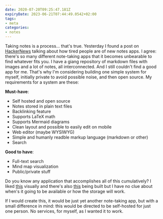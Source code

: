 ```yaml
---
date: 2020-07-20T09:25:47.181Z
expiryDate: 2023-06-21T07:44:49.0542+02:00
tags:
- meta
categories:
- notes
---
```


Taking notes is a process... that's true. Yesterday I found a post on [HackerNews](https://news.ycombinator.com/item?id=23888799) talking about how tired people are of new notes apps. I agree: there's so many different note-taking apps that it becomes unbearable to find whatever fits you. I have a giang repository of markdown files with images and a lot of notes, all interconnected. And I still couldn't find a good app for me. That's why I'm considering building one simple system for myself, initially private to avoid possible noise, and then open source. My requirements for a system are these:

**Must-have**:

- Self hosted and open source
- Notes stored in plain text files
- Backlinking feature
- Supports LaTeX math
- Supports Mermaid diagrams
- Clean layout and possible to easily edit on mobile
- Web editor (maybe WYSIWYG)
- Simple and humanly readble markup language (markdown or other)
- Search

**Good to have**:

- Full-text search
- Mind map visualization
- Public/private stuff

Do you know any application that accomplishes all of this cumulatively? I liked [this](https://notes.andymatuschak.org/About_these_notes) visually and there's also [this](https://github.com/athensresearch/athens) being built but I have no clue about when's it going to be available or how the storage will work.

If I would create this, it would be just yet another note-taking app, but with a small difference in mind: this would be directed to be self-hosted for just one person. No services, for myself, as I wanted it to work.
